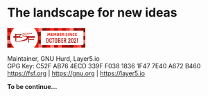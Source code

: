 # The landscape for new ideas

![](./assets/images/5569169.png)

Maintainer, GNU Hurd, Layer5.io  
GPG Key: C52F AB76 4ECD 339F F038  1836 1F47 7E40 A672 B460  
https://fsf.org | https://gnu.org | https://layer5.io


**To be continue...**

